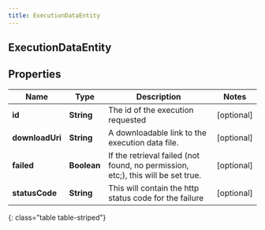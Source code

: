 ```yaml
---
title: ExecutionDataEntity
---
```

## ExecutionDataEntity


## Properties

| Name | Type | Description | Notes |
| ------------ | ------------- | ------------- | ------------- |
| **id** | <!----><!---->**String**<!----> | The id of the execution requested |  [optional] |
| **downloadUri** | <!----><!---->**String**<!----> | A downloadable link to the execution data file. |  [optional] |
| **failed** | <!----><!---->**Boolean**<!----> | If the retrieval failed (not found, no permission, etc;), this will be set true. |  [optional] |
| **statusCode** | <!----><!---->**String**<!----> | This will contain the http status code for the failure |  [optional] |
{: class="table table-striped"}



